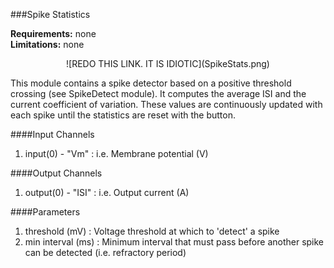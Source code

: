 ###Spike Statistics

**Requirements:** none  
**Limitations:** none  
 
<center>
![REDO THIS LINK. IT IS IDIOTIC](SpikeStats.png)
</center>

This module contains a spike detector based on a positive threshold crossing (see SpikeDetect module). It computes the average ISI and the current coefficient of variation. These values are continuously updated with each spike until the statistics are reset with the button.

####Input Channels
1. input(0) - "Vm" : i.e. Membrane potential (V)

####Output Channels
1. output(0) - "ISI" : i.e. Output current (A)

####Parameters
1. threshold (mV) : Voltage threshold at which to 'detect' a spike
2. min interval (ms) : Minimum interval that must pass before another spike can be detected (i.e. refractory period)
